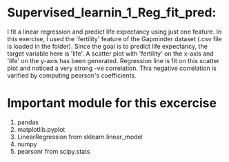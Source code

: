 # Supervised_learnin_1_Reg_fit_pred:
I fit a linear regression and predict life expectancy using just one feature. 
In this exercise, I used the 'fertility' feature of the Gapminder dataset (.csv file is loaded in the folder). 
Since the goal is to predict life expectancy, the target variable here is 'life'. 
A scatter plot with 'fertility' on the x-axis and 'life' on the y-axis has been generated. Regression line is fit
on this scatter plot and noticed a very strong -ve correlation. 
This negative correlation is varified by computing pearson's coefficients.

# Important module for this excercise
1. pandas 
2. matplotlib.pyplot
3. LinearRegression from sklearn.linear_model
4. numpy 
5. pearsonr from scipy.stats 
